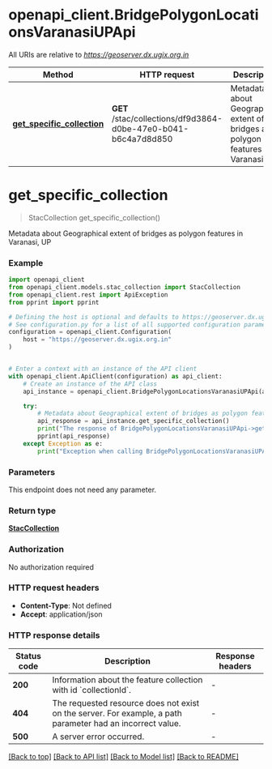 # openapi_client.BridgePolygonLocationsVaranasiUPApi

All URIs are relative to *https://geoserver.dx.ugix.org.in*

Method | HTTP request | Description
------------- | ------------- | -------------
[**get_specific_collection**](BridgePolygonLocationsVaranasiUPApi.md#get_specific_collection) | **GET** /stac/collections/df9d3864-d0be-47e0-b041-b6c4a7d8d850 | Metadata about Geographical extent of bridges as polygon features in Varanasi, UP


# **get_specific_collection**
> StacCollection get_specific_collection()

Metadata about Geographical extent of bridges as polygon features in Varanasi, UP

### Example


```python
import openapi_client
from openapi_client.models.stac_collection import StacCollection
from openapi_client.rest import ApiException
from pprint import pprint

# Defining the host is optional and defaults to https://geoserver.dx.ugix.org.in
# See configuration.py for a list of all supported configuration parameters.
configuration = openapi_client.Configuration(
    host = "https://geoserver.dx.ugix.org.in"
)


# Enter a context with an instance of the API client
with openapi_client.ApiClient(configuration) as api_client:
    # Create an instance of the API class
    api_instance = openapi_client.BridgePolygonLocationsVaranasiUPApi(api_client)

    try:
        # Metadata about Geographical extent of bridges as polygon features in Varanasi, UP
        api_response = api_instance.get_specific_collection()
        print("The response of BridgePolygonLocationsVaranasiUPApi->get_specific_collection:\n")
        pprint(api_response)
    except Exception as e:
        print("Exception when calling BridgePolygonLocationsVaranasiUPApi->get_specific_collection: %s\n" % e)
```



### Parameters

This endpoint does not need any parameter.

### Return type

[**StacCollection**](StacCollection.md)

### Authorization

No authorization required

### HTTP request headers

 - **Content-Type**: Not defined
 - **Accept**: application/json

### HTTP response details

| Status code | Description | Response headers |
|-------------|-------------|------------------|
**200** | Information about the feature collection with id &#x60;collectionId&#x60;. |  -  |
**404** | The requested resource does not exist on the server. For example, a path parameter had an incorrect value. |  -  |
**500** | A server error occurred. |  -  |

[[Back to top]](#) [[Back to API list]](../README.md#documentation-for-api-endpoints) [[Back to Model list]](../README.md#documentation-for-models) [[Back to README]](../README.md)

